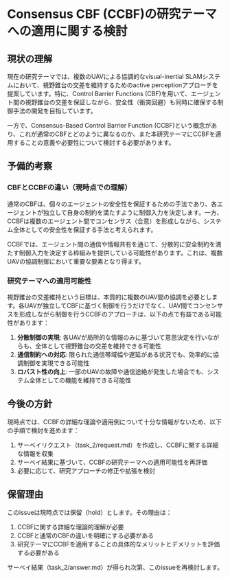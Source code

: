 # Consensus CBF (CCBF)の研究テーマへの適用に関する検討

## 現状の理解

現在の研究テーマでは、複数のUAVによる協調的なvisual-inertial SLAMシステムにおいて、視野錐台の交差を維持するためのactive perceptionアプローチを提案しています。特に、Control Barrier Functions (CBF)を用いて、エージェント間の視野錐台の交差を保証しながら、安全性（衝突回避）も同時に確保する制御手法の開発を目指しています。

一方で、Consensus-Based Control Barrier Function (CCBF)という概念があり、これが通常のCBFとどのように異なるのか、また本研究テーマにCCBFを適用することの意義や必要性について検討する必要があります。

## 予備的考察

### CBFとCCBFの違い（現時点での理解）

通常のCBFは、個々のエージェントの安全性を保証するための手法であり、各エージェントが独立して自身の制約を満たすように制御入力を決定します。一方、CCBFは複数のエージェント間でコンセンサス（合意）を形成しながら、システム全体としての安全性を保証する手法と考えられます。

CCBFでは、エージェント間の通信や情報共有を通じて、分散的に安全制約を満たす制御入力を決定する枠組みを提供している可能性があります。これは、複数UAVの協調制御において重要な要素となり得ます。

### 研究テーマへの適用可能性

視野錐台の交差維持という目標は、本質的に複数のUAV間の協調を必要とします。各UAVが独立してCBFに基づく制御を行うだけでなく、UAV間でコンセンサスを形成しながら制御を行うCCBFのアプローチは、以下の点で有益である可能性があります：

1. **分散制御の実現**: 各UAVが局所的な情報のみに基づいて意思決定を行いながらも、全体として視野錐台の交差を維持できる可能性
2. **通信制約への対応**: 限られた通信帯域幅や遅延がある状況でも、効率的に協調制御を実現できる可能性
3. **ロバスト性の向上**: 一部のUAVの故障や通信途絶が発生した場合でも、システム全体としての機能を維持できる可能性

## 今後の方針

現時点では、CCBFの詳細な理論や適用例について十分な情報がないため、以下の手順で検討を進めます：

1. サーベイリクエスト（task_2/request.md）を作成し、CCBFに関する詳細な情報を収集
2. サーベイ結果に基づいて、CCBFの研究テーマへの適用可能性を再評価
3. 必要に応じて、研究アプローチの修正や拡張を検討

## 保留理由

このissueは現時点では保留（hold）とします。その理由は：

1. CCBFに関する詳細な理論的理解が必要
2. CCBFと通常のCBFの違いを明確にする必要がある
3. 研究テーマにCCBFを適用することの具体的なメリットとデメリットを評価する必要がある

サーベイ結果（task_2/answer.md）が得られ次第、このissueを再検討します。
